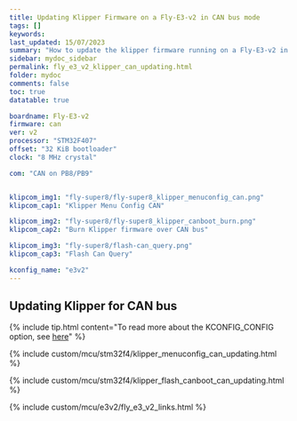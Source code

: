 ```yaml
---
title: Updating Klipper Firmware on a Fly-E3-v2 in CAN bus mode
tags: []
keywords: 
last_updated: 15/07/2023
summary: "How to update the klipper firmware running on a Fly-E3-v2 in CAN bus mode"
sidebar: mydoc_sidebar
permalink: fly_e3_v2_klipper_can_updating.html
folder: mydoc
comments: false
toc: true
datatable: true

boardname: Fly-E3-v2
firmware: can
ver: v2
processor: "STM32F407"
offset: "32 KiB bootloader"
clock: "8 MHz crystal"

com: "CAN on PB8/PB9"


klipcom_img1: "fly-super8/fly-super8_klipper_menuconfig_can.png"
klipcom_cap1: "Klipper Menu Config CAN"

klipcom_img2: "fly-super8/fly-super8_klipper_canboot_burn.png"
klipcom_cap2: "Burn Klipper firmware over CAN bus"

klipcom_img3: "fly-super8/flash-can_query.png"
klipcom_cap3: "Flash Can Query"

kconfig_name: "e3v2"
---
```


## Updating Klipper for CAN bus

{% include tip.html content="To read more about the KCONFIG_CONFIG option, see [here](https://docs.vorondesign.com/community/howto/drachenkatze/automating_klipper_mcu_updates.html)" %}

{% include custom/mcu/stm32f4/klipper_menuconfig_can_updating.html %}

{% include custom/mcu/stm32f4/klipper_flash_canboot_can_updating.html %}

{% include custom/mcu/e3v2/fly_e3_v2_links.html %}
